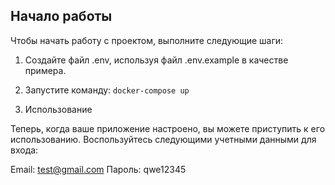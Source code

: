 ## Начало работы

Чтобы начать работу с проектом, выполните следующие шаги:

1. Создайте файл .env, используя файл .env.example в качестве примера.

2. Запустите команду: ```docker-compose up ```

3. Использование

Теперь, когда ваше приложение настроено, вы можете приступить к его использованию.
Воспользуйтесь следующими учетными данными для входа:

Email: test@gmail.com
Пароль: qwe12345
